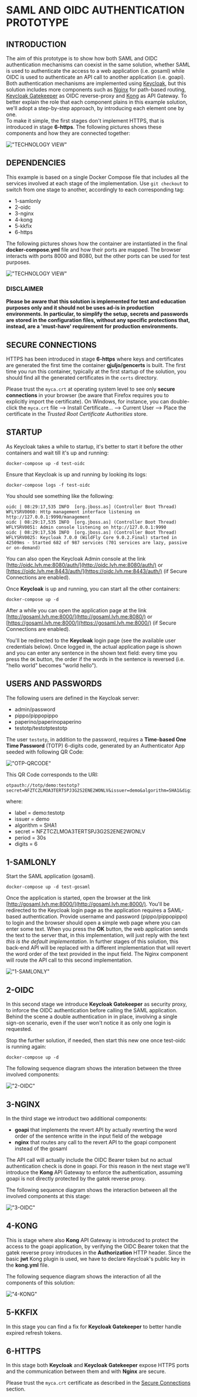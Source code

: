 # SAML AND OIDC AUTHENTICATION PROTOTYPE

## INTRODUCTION
The aim of this prototype is to show how both SAML and OIDC authentication mechanisms can coexist in the same solution, whether SAML is used to authenticate the access to a web application (i.e. gosaml) while OIDC is used to authenticate an API call to another application (i.e. goapi).
Both authentication mechanisms are implemented using [Keycloak](https://www.keycloak.org/), but this solution includes more components such as [Nginx](https://www.nginx.com/) for path-based routing, [Keycloak Gatekeeper](https://github.com/keycloak/keycloak-gatekeeper) as OIDC reverse-proxy and [Kong](https://konghq.com/) as API Gateway.
To better explain the role that each component plains in this example solution, we'll adopt a step-by-step approach, by introducing each element one by one.  
To make it simple, the first stages don't implement HTTPS, that is introduced in stage **6-https**.
The following pictures shows these components and how they are connected together:

!["TECHNOLOGY VIEW"](docs/SingleSignOnExample-TechnologyView.png)

## DEPENDENCIES
This example is based on a single Docker Compose file that includes all the services involved at each stage of the implementation. 
Use `git checkout` to switch from one stage to another, accordingly to each corresponding tag:
- 1-samlonly
- 2-oidc
- 3-nginx
- 4-kong
- 5-kkfix
- 6-https

The following pictures shows how the container are instantiated in the final **docker-compose.yml** file and how their ports are mapped.
The browser interacts with ports 8000 and 8080, but the other ports can be used for test purposes.

!["TECHNOLOGY VIEW"](docs/SingleSignOnExample-Docker-Compose.png)


### **DISCLAIMER**
**Please be aware that this solution is implemented for test and education purposes only and it should not be uses ad-is in production environments. In particular, to simplify the setup, secrets and passwords are stored in the configuration files, without any specific protections that, instead, are a 'must-have' requirement for production environments.**

## SECURE CONNECTIONS
HTTPS has been introduced in stage **6-https** where keys and certificates are generated the first time the container **gjuljo/gencerts** is built.
The first time you run this container, typically at the first startup of the solution, you should find all the generated certificates in the `certs` directory.

Please trust the `myca.crt` at operating system level to see only **secure connections** in your browser (be aware that Firefox requires you to explicitly import the certificate).
On Windows, for instance, you can double-click the `myca.crt` file --> Install Certificate... --> Current User --> Place the certificate in the *Trusted Root Certificate Authorities* store.

## STARTUP
As Keycloak takes a while to startup, it's better to start it before the other containers and wait till it's up and running:

```console
docker-compose up -d test-oidc
```

Ensure that Keycloak is up and running by looking its logs:

```console
docker-compose logs -f test-oidc
```

You should see something like the following:

```
oidc | 08:29:17,535 INFO  [org.jboss.as] (Controller Boot Thread) WFLYSRV0060: Http management interface listening on http://127.0.0.1:9990/management
oidc | 08:29:17,535 INFO  [org.jboss.as] (Controller Boot Thread) WFLYSRV0051: Admin console listening on http://127.0.0.1:9990
oidc | 08:29:17,536 INFO  [org.jboss.as] (Controller Boot Thread) WFLYSRV0025: Keycloak 7.0.0 (WildFly Core 9.0.2.Final) started in 42509ms - Started 682 of 987 services (701 services are lazy, passive or on-demand)
```

You can also open the Keycloak Admin console at the link [http://oidc.lvh.me:8080/auth/](http://oidc.lvh.me:8080/auth/) or [https://oidc.lvh.me:8443/auth/](https://oidc.lvh.me:8443/auth/) (if Secure Connections are enabled).

Once **Keycloak** is up and running, you can start all the other containers:

```console
docker-compose up -d
```

After a while you can open the application page at the link [http://gosaml.lvh.me:8000/](http://gosaml.lvh.me:8080/) or [https://gosaml.lvh.me:8000/](https://gosaml.lvh.me:8000/) (if Secure Connections are enabled).

You'll be redirected to the **Keycloak** login page (see the available user credentials below). Once logged in, the actual application page is shown and you can enter any sentence in the shown text field: every time you press the `OK` button, the order if the words in the sentence is reversed (i.e. "hello world" becomes "world hello").

## USERS AND PASSWORDS
The following users are defined in the Keycloak server:
- admin/password
- pippo/pippopippo
- paperino/paperinopaperino
- testotp/testotptestotp

The user `testotp`, in addition to the password, requires a **Time-based One Time Password** (TOTP) 6-digits code, generated by an Authenticator App seeded with following QR Code:

!["OTP-QRCODE"](docs/qrcode-otp-demo.png)

This QR Code corresponds to the URI:

```
otpauth://totp/demo:testotp?secret=NFZTCZLMOA3TERTSPJ3G2S2ENE2WONLV&issuer=demo&algorithm=SHA1&digits=6&period=30
```

where:
- label = demo:testotp
- issuer = demo
- algorithm = SHA1
- secret = NFZTCZLMOA3TERTSPJ3G2S2ENE2WONLV
- period = 30s
- digits = 6


## 1-SAMLONLY
Start the SAML application (gosaml).

```
docker-compose up -d test-gosaml
```

Once the application is started, open the browser at the link [http://gosaml.lvh.me:8000/](http://gosaml.lvh.me:8000/). You'll be redirected to the Keycloak login page as the application requires a SAML-based authentication.
Provide username and password (pippo/pippopippo) to login and the browser should open a simple web page where you can enter some text. When you press the **OK** button, the web application sends the text to the server that, in this implementation, will just reply with the text *this is the default implementation*.
In further stages of this solution, this back-end API will be replaced with a different implementation that will revert the word order of the text provided in the input field. The Nginx component will route the API call to this second implementation.

!["1-SAMLONLY"](docs/SingleSignOnExample-Sequence-1.png)

## 2-OIDC
In this second stage we introduce **Keycloak Gatekeeper** as security proxy, to inforce the OIDC authentication before calling the SAML application. Behind the scene a double authentication in in place, involving a single sign-on scenario, even if the user won't notice it as only one login is requested.

Stop the further solution, if needed, then start this new one once test-oidc is running again:

```
docker-compose up -d
```

The following sequence diagram shows the interation between the three involved components:

!["2-OIDC"](docs/SingleSignOnExample-Sequence-2.png)


## 3-NGINX
In the third stage we introduct two additional components:
- **goapi** that implements the revert API by actually reverting the word order of the sentence writte in the input field of the webpage
- **nginx** that routes any call to the revert API to the goapi component instead of the gosaml

The API call will actually include the OIDC Bearer token but no actual authentication check is done in goapi. For this reason in the next stage we'll introduce the **Kong** API Gateway to enforce the authentication, assuming goapi is not directly protected by the gatek reverse proxy.

The following sequence diagram shows the interaction between all the involved components at this stage:

!["3-OIDC"](docs/SingleSignOnExample-Sequence-3.png)


## 4-KONG
This is stage where also **Kong** API Gateway is introduced to protect the access to the goapi application, by verifying the OIDC Bearer token that the gatek reverse proxy introduces in the **Authorization** HTTP header.
Since the basic **jwt** Kong plugin is used, we have to declare Keycloak's public key in the **kong.yml** file.

The following sequence diagram shows the interaction of all the components of this solution:

!["4-KONG"](docs/SingleSignOnExample-Sequence-4.png)

## 5-KKFIX
In this stage you can find a fix for **Keycloak Gatekeeper** to better handle expired refresh tokens.

## 6-HTTPS
In this stage both **Keycloak** and **Keycloak Gatekeeper** expose HTTPS ports and the communication between them and with **Nginx** are secure.

Please trust the `myca.crt` certificate as described in the [Secure Connections](#-SECURE-CONNECTIONS) section.

